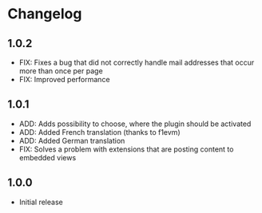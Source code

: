 # Changelog

## 1.0.2
- FIX: Fixes a bug that did not correctly handle mail addresses that occur more than once per page
- FIX: Improved performance

## 1.0.1
- ADD: Adds possibility to choose, where the plugin should be activated
- ADD: Added French translation (thanks to f1evm)
- ADD: Added German translation
- FIX: Solves a problem with extensions that are posting content to embedded views

## 1.0.0
- Initial release